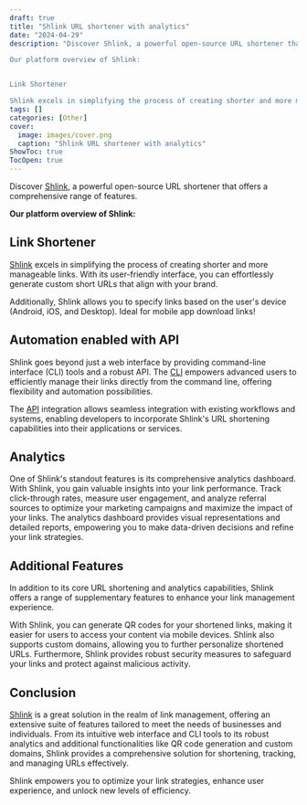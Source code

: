 ```yaml
---
draft: true
title: "Shlink URL shortener with analytics"
date: "2024-04-29"
description: "Discover Shlink, a powerful open-source URL shortener that offers a comprehensive range of features.

Our platform overview of Shlink:


Link Shortener

Shlink excels in simplifying the process of creating shorter and more manageable links. With its user-friendly interface, you can effortlessly generate custom short URLs that align with your brand."
tags: []
categories: [Other]
cover:
  image: images/cover.png
  caption: "Shlink URL shortener with analytics"
ShowToc: true
TocOpen: true
---
```



Discover [Shlink](https://elest.io/open-source/shlink?ref=blog.elest.io), a powerful open\-source URL shortener that offers a comprehensive range of features. 

**Our platform overview of Shlink:**

## Link Shortener

[Shlink](https://elest.io/open-source/shlink?ref=blog.elest.io) excels in simplifying the process of creating shorter and more manageable links. With its user\-friendly interface, you can effortlessly generate custom short URLs that align with your brand. 

Additionally, Shlink allows you to specify links based on the user's device (Android, iOS, and Desktop). Ideal for mobile app download links!

## Automation enabled with API

Shlink goes beyond just a web interface by providing command\-line interface (CLI) tools and a robust API. The [CLI](https://shlink.io/documentation/command-line-interface/entry-point/?ref=blog.elest.io) empowers advanced users to efficiently manage their links directly from the command line, offering flexibility and automation possibilities. 

The [API](https://shlink.io/documentation/api-docs/?ref=blog.elest.io) integration allows seamless integration with existing workflows and systems, enabling developers to incorporate Shlink's URL shortening capabilities into their applications or services.

## Analytics

One of Shlink's standout features is its comprehensive analytics dashboard. With Shlink, you gain valuable insights into your link performance. Track click\-through rates, measure user engagement, and analyze referral sources to optimize your marketing campaigns and maximize the impact of your links. The analytics dashboard provides visual representations and detailed reports, empowering you to make data\-driven decisions and refine your link strategies.

## Additional Features

In addition to its core URL shortening and analytics capabilities, Shlink offers a range of supplementary features to enhance your link management experience. 

With Shlink, you can generate QR codes for your shortened links, making it easier for users to access your content via mobile devices. Shlink also supports custom domains, allowing you to further personalize shortened URLs. Furthermore, Shlink provides robust security measures to safeguard your links and protect against malicious activity.

## Conclusion

[Shlink](https://elest.io/open-source/shlink?ref=blog.elest.io) is a great solution in the realm of link management, offering an extensive suite of features tailored to meet the needs of businesses and individuals. From its intuitive web interface and CLI tools to its robust analytics and additional functionalities like QR code generation and custom domains, Shlink provides a comprehensive solution for shortening, tracking, and managing URLs effectively. 

Shlink empowers you to optimize your link strategies, enhance user experience, and unlock new levels of efficiency.



